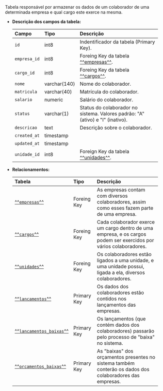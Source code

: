 Tabela responsável por armazenar os dados de um colaborador de uma determinada empresa e qual cargo este exerce na mesma.

- **Descrição dos campos da tabela:**

  | Campo        | Tipo         | Descrição                                                                      |
  | :----------- | :----------- | :----------------------------------------------------------------------------- |
  | `id`         | int8         | Indentificador da tabela (Primary Key).                                        |
  | `empresa_id` | int8         | Foreing Key da tabela [^^empresas^^](#empresas).                               |
  | `cargo_id`   | int8         | Foreing Key da tabela [^^cargos^^](#cargos).                                   |
  | `nome`       | varchar(140) | Nome do colaborador.                                                           |
  | `matricula`  | varchar(40)  | Matrícula do colaborador.                                                      |
  | `salario`    | numeric      | Salário do colaborador.                                                        |
  | `status`     | varchar(1)   | Status do colaborador no sistema. Valores padrão: "A" (ativo) e "I" (inativo). |
  | `descricao`  | text         | Descrição sobre o colaborador.                                                 |
  | `created_at` | timestamp    |                                                                                |
  | `updated_at` | timestamp    |                                                                                |
  | `unidade_id` | int8         | Foreign Key da tabela [^^unidades^^](#unidades).                               |

- **Relacionamentos:**

  | Tabela                                          | Tipo        | Descrição                                                                                   |
  | :---------------------------------------------- | :---------- | :------------------------------------------------------------------------------------------ |
  | [^^`empresas`^^](#empresas)                     | Foreing Key | As empresas contam com diversos colaboradores, assim como esses fazem parte de uma empresa. |
  | [^^`cargos`^^](#cargos)                         | Foreing Key | Cada colaborador exerce um cargo dentro de uma empresa, e os cargos podem ser exercidos por vários colaboradores. |
  | [^^`unidades`^^](#unidades)                     | Foreing Key | Os colaboradores estão ligados a uma unidade, e uma unidade possui, ligada a ela, diversos colaboradores. |
  | [^^`lancamentos`^^](#lancamentos)               | Primary Key | Os dados dos colaboradores estão contidos nos lançamentos das empresas.                     |
  | [^^`lancamentos_baixas`^^](#lancamentos_baixas) | Primary Key | Os lançamentos (que contém dados dos colaboradores) passarão pelo processo de "baixa" no sistema. |
  | [^^`orcamentos_baixas`^^](#orcamentos_baixas)   | Primary Key | As "baixas" dos orçamentos presentes no sistema também conterão os dados dos colaboradores das empresas. |